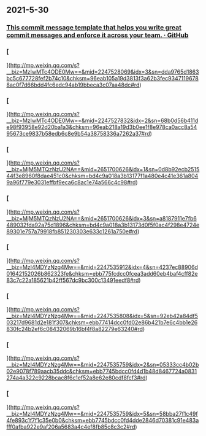 
## 2021-5-30

### [This commit message template that helps you write great commit messages and enforce it across your team. · GitHub](https://gist.github.com/zakkak/7e06725ebd1336bfebebe254de3de825)

### [
](http://mp.weixin.qq.com/s?__biz=MzIwMTc4ODE0Mw==&mid=2247528069&idx=3&sn=dda9765d1863bc5c677728fef2b74c10&chksm=96eab105a19d3813f3a62b3fec93471196788ac0f7d66bdd4fc6edc94ab19bbeca3c07aa48dc#rd)

### [
](http://mp.weixin.qq.com/s?__biz=MzIwMTc4ODE0Mw==&mid=2247527832&idx=2&sn=68b0d56b411de98f93958e92d20ba1a3&chksm=96eab218a19d3b0ee1f8e978ca0acc8a5495673ce9837b58edb6c8e9b54a38758336a7262a37#rd)

### [
](http://mp.weixin.qq.com/s?__biz=MjM5MTQzNzU2NA==&mid=2651700626&idx=1&sn=0d8b92ecb251544f3e8960f8dae451c0&chksm=bd4c9a018a3b13177f1a480e4c41e361a8049a96f779e3031effbf9eca6c8ac1e74a566c4c98#rd)

### [
](http://mp.weixin.qq.com/s?__biz=MjM5MTQzNzU2NA==&mid=2651700626&idx=3&sn=a8187911e7fb6489032fda92a75d1896&chksm=bd4c9a018a3b13173d0f5f0ac4f298e4724e89301e757a79918fb851230303e633c1261a750e#rd)

### [
](http://mp.weixin.qq.com/s?__biz=MzI4MDYzNzg4Mw==&mid=2247535912&idx=4&sn=4237ec88906d01642152026b862323fe&chksm=ebb775fcdcc0fcea3add60eb4baf4cff82e83c7c22a185621b42ff567dc9bc300c13491eedf8#rd)

### [
](http://mp.weixin.qq.com/s?__biz=MzI4MDYzNzg4Mw==&mid=2247535808&idx=5&sn=92eb42a84df503217d9681d2e181f307&chksm=ebb77414dcc0fd02e86b421b7e6c4bb1e26830fc24b2ef6c08432069b16bf4f8a82279e63240#rd)

### [
](http://mp.weixin.qq.com/s?__biz=MzI4MDYzNzg4Mw==&mid=2247535759&idx=2&sn=05333cc4b02b02e9078f789aacb35ddc&chksm=ebb7745bdcc0fd4d1b48d8467724a0831274a4a322c9228bcac8f6c1ef52a8e62e80cdf8fcf3#rd)

### [
](http://mp.weixin.qq.com/s?__biz=MzI4MDYzNzg4Mw==&mid=2247535759&idx=5&sn=58bba27f1c49f4fe893c1f7f1c35e0b0&chksm=ebb7745bdcc0fd4dde2846d70381c91e483afff0afba922e9af206a5683a4c4ef8fb85c8c3c2#rd)